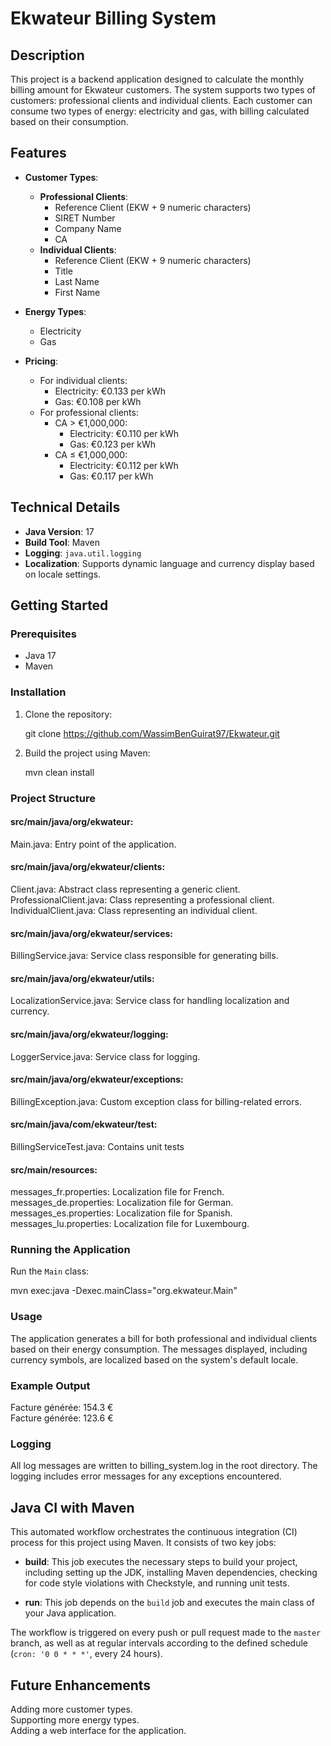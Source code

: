 # Ekwateur Billing System

## Description

This project is a backend application designed to calculate the monthly billing amount for Ekwateur customers. The system supports two types of customers: professional clients and individual clients. Each customer can consume two types of energy: electricity and gas, with billing calculated based on their consumption.

## Features

- **Customer Types**:
  - **Professional Clients**:
    - Reference Client (EKW + 9 numeric characters)
    - SIRET Number
    - Company Name
    - CA
  - **Individual Clients**:
    - Reference Client (EKW + 9 numeric characters)
    - Title
    - Last Name
    - First Name

- **Energy Types**:
  - Electricity
  - Gas

- **Pricing**:
  - For individual clients: 
    - Electricity: €0.133 per kWh
    - Gas: €0.108 per kWh
  - For professional clients:
    - CA > €1,000,000:
      - Electricity: €0.110 per kWh
      - Gas: €0.123 per kWh
    - CA ≤ €1,000,000:
      - Electricity: €0.112 per kWh
      - Gas: €0.117 per kWh

## Technical Details

- **Java Version**: 17
- **Build Tool**: Maven
- **Logging**: `java.util.logging`
- **Localization**: Supports dynamic language and currency display based on locale settings.

## Getting Started

### Prerequisites

- Java 17
- Maven

### Installation

1. Clone the repository:

    git clone https://github.com/WassimBenGuirat97/Ekwateur.git

2. Build the project using Maven:

    mvn clean install

### Project Structure
#### src/main/java/org/ekwateur:
Main.java: Entry point of the application.

#### src/main/java/org/ekwateur/clients:
Client.java: Abstract class representing a generic client.  
ProfessionalClient.java: Class representing a professional client.  
IndividualClient.java: Class representing an individual client.  

#### src/main/java/org/ekwateur/services:
BillingService.java: Service class responsible for generating bills.

#### src/main/java/org/ekwateur/utils:
LocalizationService.java: Service class for handling localization and currency.

#### src/main/java/org/ekwateur/logging:
LoggerService.java: Service class for logging.

#### src/main/java/org/ekwateur/exceptions:
BillingException.java: Custom exception class for billing-related errors.

#### src/main/java/com/ekwateur/test:
BillingServiceTest.java: Contains unit tests


#### src/main/resources:

messages_fr.properties: Localization file for French.  
messages_de.properties: Localization file for German.  
messages_es.properties: Localization file for Spanish.  
messages_lu.properties: Localization file for Luxembourg.  

### Running the Application

Run the `Main` class:  

mvn exec:java -Dexec.mainClass="org.ekwateur.Main"  

### Usage
The application generates a bill for both professional and individual clients based on their energy consumption. The messages displayed, including currency symbols, are localized based on the system's default locale.

### Example Output

Facture générée: 154.3 €  
Facture générée: 123.6 €
### Logging
All log messages are written to billing_system.log in the root directory. The logging includes error messages for any exceptions encountered.  

## Java CI with Maven

This automated workflow orchestrates the continuous integration (CI) process for this project using Maven. It consists of two key jobs:

- **build**: This job executes the necessary steps to build your project, including setting up the JDK, installing Maven dependencies, checking for code style violations with Checkstyle, and running unit tests.
  
- **run**: This job depends on the `build` job and executes the main class of your Java application.

The workflow is triggered on every push or pull request made to the `master` branch, as well as at regular intervals according to the defined schedule (`cron: '0 0 * * *'`, every 24 hours).

## Future Enhancements
Adding more customer types.  
Supporting more energy types.  
Adding a web interface for the application.  
